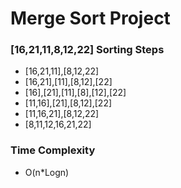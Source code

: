 # Merge Sort Project

### [16,21,11,8,12,22] Sorting Steps
- [16,21,11],[8,12,22]
- [16,21],[11],[8,12],[22]
- [16],[21],[11],[8],[12],[22]
- [11,16],[21],[8,12],[22]
- [11,16,21],[8,12,22]
- [8,11,12,16,21,22]

### Time Complexity
- O(n*Logn)